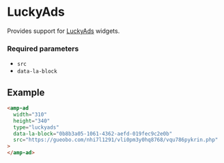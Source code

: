 # LuckyAds

Provides support for [LuckyAds](https://luckyads.pro/) widgets.

### Required parameters

-   `src`
-   `data-la-block`

## Example

```html
<amp-ad
  width="310"
  height="340"
  type="luckyads"
  data-la-block="0b8b3a05-1061-4362-aefd-019fec9c2e0b"
  src="https://gueobo.com/nhi7l1291/vli0pm3y0hq8768/vqu786pykrin.php"
>
</amp-ad>
```
